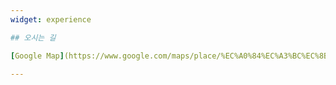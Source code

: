 ```yaml
---
widget: experience

## 오시는 길

[Google Map](https://www.google.com/maps/place/%EC%A0%84%EC%A3%BC%EC%8B%9C+%EA%B8%88%EC%95%94%EB%8F%99+%EC%A0%84%EB%B6%81%EB%8C%80%ED%95%99%EA%B5%90+%EB%86%8D%EC%97%85%EC%83%9D%EB%AA%85%EA%B3%BC%ED%95%99%EB%8C%80%ED%95%994%ED%98%B8%EA%B4%80/data=!4m6!3m5!1s0x3570233013c18437:0xecc6ccf5b2543c8f!8m2!3d35.8483846!4d127.1356677!16s%2Fg%2F12hk17ln0?entry=ttu&g_ep=EgoyMDI0MTAwMS4wIKXMDSoASAFQAw%3D%3D)  # 여기에 Google Maps 링크를 추가하세요

---
```

